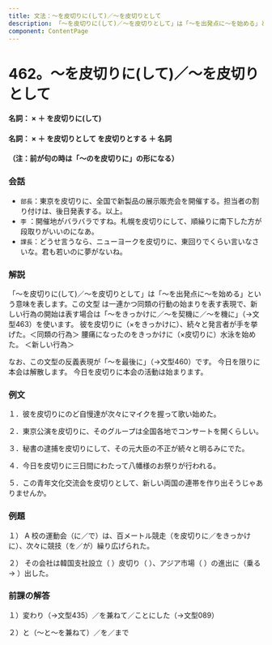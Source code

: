 ```yaml
---
title: 文法：～を皮切りに(して)／～を皮切りとして
description: 「～を皮切りに(して)／～を皮切りとして」は「～を出発点に～を始める」という意味を表します。この文型 は一連かつ同類の行動の始まりを表す表現で、新しい行為の開始は表す場合は「～をきっかけに／～を契機に／～を機に」（→文型463）を使います。 彼を皮切りに（×をきっかけに）、続々と発言者が手を挙げた。＜同類の行為＞ 腰痛になったのをきっかけに（×皮切りに）水泳を始めた。 ＜新しい行為＞
component: ContentPage
---
```



# 462。～を皮切りに(して)／～を皮切りとして
#### 名詞： × ＋ を皮切りに(して)
#### 名詞： × ＋ を皮切りとして を皮切りとする ＋ 名詞
#### （注：前が句の時は「～のを皮切りに」の形になる）
### 会話
- `部長`：東京を皮切りに、全国で新製品の展示販売会を開催する。担当者の割り付けは、後日発表する。以上。
- `李` ：開催地がバラバラですね。札幌を皮切りにして、順繰りに南下した方が段取りがいいのになあ。
- `課長`：どうせ言うなら、ニューヨークを皮切りに、東回りでくらい言いなさいな。君も若いのに夢がないね。
### 解説
「～を皮切りに(して)／～を皮切りとして」は「～を出発点に～を始める」という意味を表します。この文型 は一連かつ同類の行動の始まりを表す表現で、新しい行為の開始は表す場合は「～をきっかけに／～を契機に／～を機に」（→文型463）を使います。 彼を皮切りに（×をきっかけに）、続々と発言者が手を挙げた。＜同類の行為＞ 腰痛になったのをきっかけに（×皮切りに）水泳を始めた。 ＜新しい行為＞

なお、この文型の反義表現が「～を最後に」（→文型460）です。 今日を限りに本会は解散します。 今日を皮切りに本会の活動は始まります。
### 例文
１．彼を皮切りにのど自慢達が次々にマイクを握って歌い始めた。

２．東京公演を皮切りに、そのグループは全国各地でコンサートを開くらしい。

３．秘書の逮捕を皮切りにして、その元大臣の不正が続々と明るみにでた。

４．今日を皮切りに三日間にわたって八幡様のお祭りが行われる。

５．この青年文化交流会を皮切りとして、新しい両国の連帯を作り出そうじゃありませんか。
### 例題
１） A 校の運動会（に／で）は、百メートル競走（を皮切りに／をきっかけに）、次々に競技（を／が）繰り広げられた。      

２） その会社は韓国支社設立（ ）皮切り（ ）、アジア市場（ ）の進出に（乗る→ ）出した。
### 前課の解答
１）変わり（→文型435）／を兼ねて／ことにした（→文型089）

２）と（～と～を兼ねて）／を／まで

